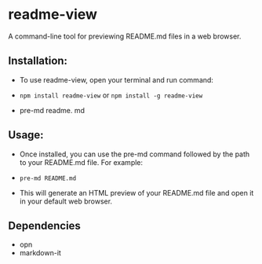 # readme-view
A command-line tool for previewing README.md files in a web browser.

## Installation:
- To use readme-view, open your terminal and run command:
  
- `npm install readme-view` or `npm install -g readme-view`
  
- pre-md readme. md

## Usage:
- Once installed, you can use the pre-md command followed by the path to your README.md file. For example:
  
-  `pre-md README.md`

- This will generate an HTML preview of your README.md file and open it in your default web browser.

## Dependencies
- opn
- markdown-it


